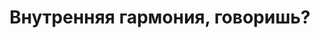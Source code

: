 ---
title: "Внутренняя гармония, говоришь?"
layout: listbuilder
video: "lBLw13JcLo0"
episode: 14
---